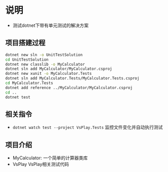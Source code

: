 # 说明

* 测试dotnet下带有单元测试的解决方案

## 项目搭建过程

``` sh
dotnet new sln -o UnitTestSolution
cd UnitTestSolution
dotnet new classlib -o MyCalculator
dotnet sln add MyCalculator/MyCalculator.csproj
dotnet new xunit -o MyCalculator.Tests
dotnet sln add MyCalculator.Tests/MyCalculator.Tests.csproj
cd MyCalculator.Tests
dotnet add reference ../MyCalculator/MyCalculator.csproj
cd ..
dotnet test
```

## 相关指令

* `dotnet watch test --project VsPlay.Tests` 监控文件变化并自动执行测试

## 项目介绍

* MyCalculator: 一个简单的计算器类库
* VsPlay VsPlay相关测试代码
